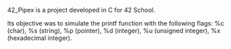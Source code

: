 42_Pipex is a project developed in C for 42 School.

Its objective was to simulate the printf function with the following flags: %c (char), %s (string), %p (pointer), %d (integer), %u (unsigned integer), %x (hexadecimal integer).
